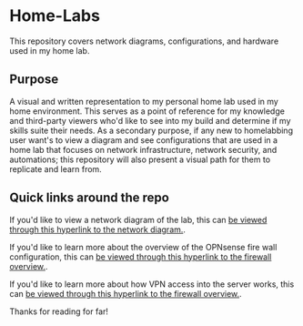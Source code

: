 # Home-Labs
This repository covers network diagrams, configurations, and hardware used in my home lab.

## Purpose
A visual and written representation to my personal home lab used in my home environment. This serves as a point of reference for my knowledge and third-party viewers who'd like to see into my build and determine if my skills suite their needs. As a secondary purpose, if any new to homelabbing user want's to view a diagram and see configurations that are used in a home lab that focuses on network infrastructure, network security, and automations; this repository will also present a visual path for them to replicate and learn from.

## Quick links around the repo
If you'd like to view a network diagram of the lab, this can [be viewed through this hyperlink to the network diagram.](https://github.com/sphereofactivity/Home-Labs/blob/main/Network%20Overview.png).

If you'd like to learn more about the overview of the OPNsense fire wall configuration, this can [be viewed through this hyperlink to the firewall overview.](https://github.com/sphereofactivity/Home-Labs/blob/main/Firewall/Firewall-Opnsense.md).

If you'd like to learn more about how VPN access into the server works, this can [be viewed through this hyperlink to the firewall overview.](https://github.com/sphereofactivity/Home-Labs/blob/main/VPN%20Access/vpn.md).

Thanks for reading for far!
